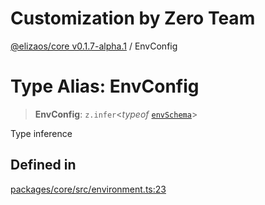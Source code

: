 # Customization by Zero Team

[@elizaos/core v0.1.7-alpha.1](../index.md) / EnvConfig

# Type Alias: EnvConfig

> **EnvConfig**: `z.infer`\<*typeof* [`envSchema`](../variables/envSchema.md)\>

Type inference

## Defined in

[packages/core/src/environment.ts:23](https://github.com/elizaOS/eliza/blob/main/packages/core/src/environment.ts#L23)
